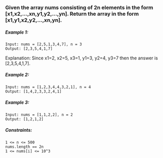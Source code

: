 ### Given the array nums consisting of 2n elements in the form [x1,x2,...,xn,y1,y2,...,yn]. Return the array in the form [x1,y1,x2,y2,...,xn,yn].
 

##### Example 1:
```
Input: nums = [2,5,1,3,4,7], n = 3
Output: [2,3,5,4,1,7] 
```
Explanation: Since x1=2, x2=5, x3=1, y1=3, y2=4, y3=7 then the answer is [2,3,5,4,1,7].
##### Example 2:
```
Input: nums = [1,2,3,4,4,3,2,1], n = 4
Output: [1,4,2,3,3,2,4,1]
```
##### Example 3:
```
Input: nums = [1,1,2,2], n = 2
Output: [1,2,1,2]
 ```

##### Constraints:
```
1 <= n <= 500
nums.length == 2n
1 <= nums[i] <= 10^3
```
